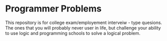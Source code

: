 # Programmer Problems

This repository is for college exam/employement interveiw - type quesions. The ones that you will probably never user in life, but challenge your ability to use logic and programming schools to solve a logical problem.




